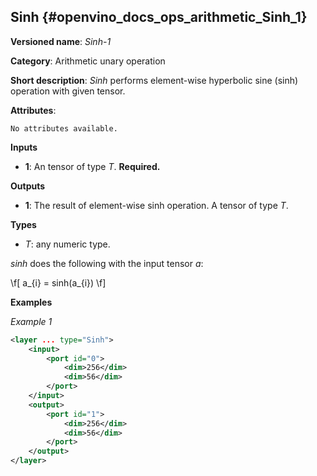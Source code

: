 ## Sinh <a name="Sinh"></a> {#openvino_docs_ops_arithmetic_Sinh_1}

**Versioned name**: *Sinh-1*

**Category**: Arithmetic unary operation

**Short description**: *Sinh* performs element-wise hyperbolic sine (sinh) operation with given tensor.

**Attributes**:

    No attributes available.

**Inputs**

* **1**: An tensor of type *T*. **Required.**

**Outputs**

* **1**: The result of element-wise sinh operation. A tensor of type *T*.

**Types**

* *T*: any numeric type.

*sinh* does the following with the input tensor *a*:

\f[
a_{i} = sinh(a_{i})
\f]

**Examples**

*Example 1*

```xml
<layer ... type="Sinh">
    <input>
        <port id="0">
            <dim>256</dim>
            <dim>56</dim>
        </port>
    </input>
    <output>
        <port id="1">
            <dim>256</dim>
            <dim>56</dim>
        </port>
    </output>
</layer>
```
